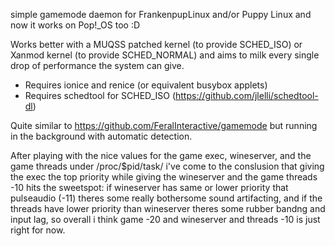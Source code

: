 simple gamemode daemon for FrankenpupLinux and/or Puppy Linux and now it works on Pop!_OS too :D


Works better with a MUQSS patched kernel (to provide SCHED_ISO) or Xanmod kernel (to provide SCHED_NORMAL) and aims to milk every single drop of performance the system can give.

* Requires ionice and renice (or equivalent busybox applets)
* Requires schedtool for SCHED_ISO (https://github.com/jlelli/schedtool-dl)

Quite similar to https://github.com/FeralInteractive/gamemode but running in the background with automatic detection.

After playing with the nice values for the game exec, wineserver, and the game threads under /proc/$pid/task/ i've come to the conslusion that giving the exec the top priority while giving the wineserver and the game threads -10 hits the sweetspot: if wineserver has same or lower priority that pulseaudio (-11) theres some  really bothersome sound artifacting, and if the threads have lower priority than wineserver theres some rubber bandng and input lag, so overall i think game -20 and wineserver and threads -10 is just right for now.
